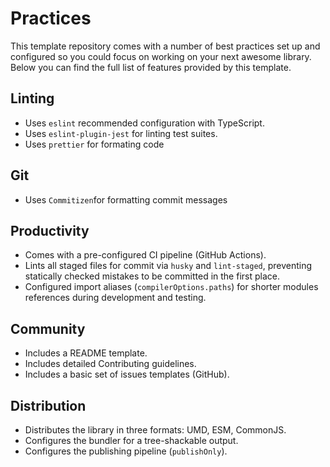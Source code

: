 # Practices

This template repository comes with a number of best practices set up and configured so you could focus on working on your next awesome library. Below you can find the full list of features provided by this template.

## Linting

- Uses `eslint` recommended configuration with TypeScript.
- Uses `eslint-plugin-jest` for linting test suites.
- Uses `prettier` for formating code

## Git

- Uses `Commitizen`for formatting commit messages

## Productivity

- Comes with a pre-configured CI pipeline (GitHub Actions).
- Lints all staged files for commit via `husky` and `lint-staged`, preventing statically checked mistakes to be committed in the first place.
- Configured import aliases (`compilerOptions.paths`) for shorter modules references during development and testing.

## Community

- Includes a README template.
- Includes detailed Contributing guidelines.
- Includes a basic set of issues templates (GitHub).

## Distribution

- Distributes the library in three formats: UMD, ESM, CommonJS.
- Configures the bundler for a tree-shackable output.
- Configures the publishing pipeline (`publishOnly`).
